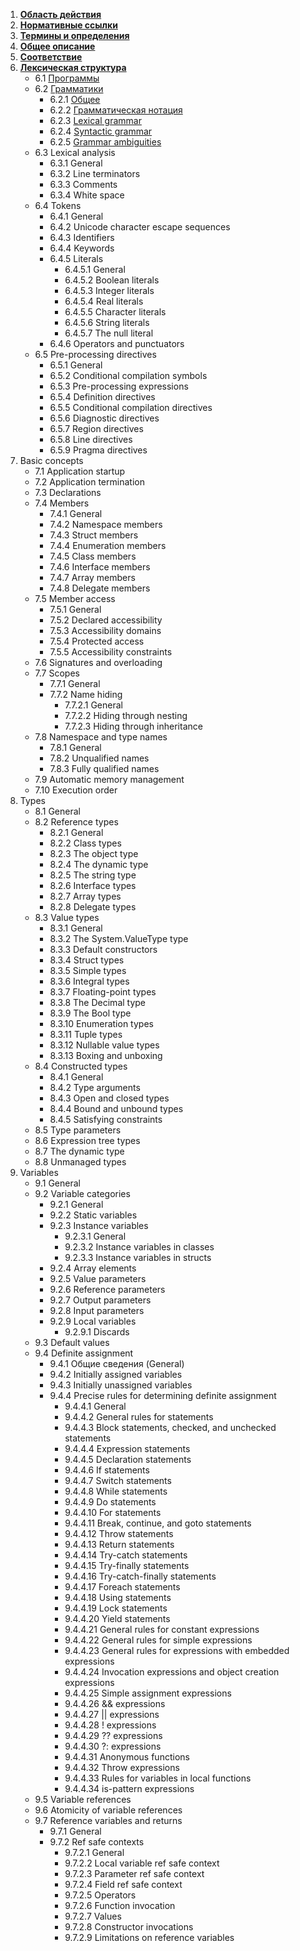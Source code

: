 1. [**Область действия**](https://github.com/KondyubaBA/ECMA-334_Csharp/edit/main/%D0%9E%D0%B3%D0%BB%D0%B0%D0%B2%D0%BB%D0%B5%D0%BD%D0%B8%D0%B5.md)
2. [**Нормативные ссылки**](#установка) 
3. [**Термины и определения**](#использование) 
4. [**Общее описание**](#заключение) 
5. [**Соответствие**](#заключение) 
6. [**Лексическая структура**](#заключение) 
    - 6.1 [Программы](#заключение)
    - 6.2 [Грамматики](#заключение)
      - 6.2.1 [Общее](#заключение)
      - 6.2.2 [Грамматическая нотация](#заключение)
      - 6.2.3 [Lexical grammar](#заключение)
      - 6.2.4 [Syntactic grammar](#заключение)
      - 6.2.5 [Grammar ambiguities](#заключение)
   - 6.3 Lexical analysis
      - 6.3.1 General
      - 6.3.2 Line terminators
      - 6.3.3 Comments
      - 6.3.4 White space
   - 6.4 Tokens 
      - 6.4.1 General
      - 6.4.2 Unicode character escape sequences
      - 6.4.3 Identifiers
      - 6.4.4 Keywords
      - 6.4.5 Literals
        - 6.4.5.1 General
        - 6.4.5.2 Boolean literals
        - 6.4.5.3 Integer literals
        - 6.4.5.4 Real literals
        - 6.4.5.5 Character literals
        - 6.4.5.6 String literals
        - 6.4.5.7 The null literal
      - 6.4.6 Operators and punctuators
   - 6.5 Pre-processing directives
      - 6.5.1 General
      - 6.5.2 Conditional compilation symbols
      - 6.5.3 Pre-processing expressions
      - 6.5.4 Definition directives
      - 6.5.5 Conditional compilation directives
      - 6.5.6 Diagnostic directives
      - 6.5.7 Region directives
      - 6.5.8 Line directives
      - 6.5.9 Pragma directives
7. Basic concepts
   - 7.1 Application startup
   - 7.2 Application termination
   - 7.3 Declarations
   - 7.4 Members
      - 7.4.1 General
      - 7.4.2 Namespace members
      - 7.4.3 Struct members
      - 7.4.4 Enumeration members
      - 7.4.5 Class members
      - 7.4.6 Interface members
      - 7.4.7 Array members
      - 7.4.8 Delegate members
   - 7.5 Member access
      - 7.5.1 General
      - 7.5.2 Declared accessibility
      - 7.5.3 Accessibility domains
      - 7.5.4 Protected access
      - 7.5.5 Accessibility constraints
   - 7.6 Signatures and overloading
   - 7.7 Scopes
      - 7.7.1 General
      - 7.7.2 Name hiding
        - 7.7.2.1 General
        - 7.7.2.2 Hiding through nesting
        - 7.7.2.3 Hiding through inheritance
   - 7.8 Namespace and type names
      - 7.8.1 General
      - 7.8.2 Unqualified names
      - 7.8.3 Fully qualified names
   - 7.9 Automatic memory management
   - 7.10 Execution order
8. Types
   - 8.1 General
   - 8.2 Reference types
      - 8.2.1 General
      - 8.2.2 Class types
      - 8.2.3 The object type
      - 8.2.4 The dynamic type
      - 8.2.5 The string type
      - 8.2.6 Interface types
      - 8.2.7 Array types
      - 8.2.8 Delegate types
   - 8.3 Value types
      - 8.3.1 General
      - 8.3.2 The System.ValueType type
      - 8.3.3 Default constructors
      - 8.3.4 Struct types
      - 8.3.5 Simple types
      - 8.3.6 Integral types
      - 8.3.7 Floating-point types
      - 8.3.8 The Decimal type
      - 8.3.9 The Bool type
      - 8.3.10 Enumeration types
      - 8.3.11 Tuple types
      - 8.3.12 Nullable value types
      - 8.3.13 Boxing and unboxing
   - 8.4 Constructed types
      - 8.4.1 General
      - 8.4.2 Type arguments
      - 8.4.3 Open and closed types
      - 8.4.4 Bound and unbound types
      - 8.4.5 Satisfying constraints
   - 8.5 Type parameters
   - 8.6 Expression tree types
   - 8.7 The dynamic type
   - 8.8 Unmanaged types
9. Variables
   - 9.1 General
   - 9.2 Variable categories
      - 9.2.1 General
      - 9.2.2 Static variables
      - 9.2.3 Instance variables
        - 9.2.3.1 General
        - 9.2.3.2 Instance variables in classes
        - 9.2.3.3 Instance variables in structs
      - 9.2.4 Array elements
      - 9.2.5 Value parameters
      - 9.2.6 Reference parameters
      - 9.2.7 Output parameters
      - 9.2.8 Input parameters
      - 9.2.9 Local variables
        - 9.2.9.1 Discards
   - 9.3 Default values
   - 9.4 Definite assignment
     - 9.4.1 Общие сведения (General)
     - 9.4.2 Initially assigned variables
     - 9.4.3 Initially unassigned variables
     - 9.4.4 Precise rules for determining definite assignment
       - 9.4.4.1 General
       - 9.4.4.2 General rules for statements
       - 9.4.4.3 Block statements, checked, and unchecked statements
       - 9.4.4.4 Expression statements
       - 9.4.4.5 Declaration statements
       - 9.4.4.6 If statements
       - 9.4.4.7 Switch statements
       - 9.4.4.8 While statements
       - 9.4.4.9 Do statements
       - 9.4.4.10 For statements
       - 9.4.4.11 Break, continue, and goto statements
       - 9.4.4.12 Throw statements
       - 9.4.4.13 Return statements
       - 9.4.4.14 Try-catch statements
       - 9.4.4.15 Try-finally statements
       - 9.4.4.16 Try-catch-finally statements
       - 9.4.4.17 Foreach statements
       - 9.4.4.18 Using statements
       - 9.4.4.19 Lock statements
       - 9.4.4.20 Yield statements
       - 9.4.4.21 General rules for constant expressions
       - 9.4.4.22 General rules for simple expressions
       - 9.4.4.23 General rules for expressions with embedded expressions
       - 9.4.4.24 Invocation expressions and object creation expressions
       - 9.4.4.25 Simple assignment expressions
       - 9.4.4.26 && expressions
       - 9.4.4.27 || expressions
       - 9.4.4.28 ! expressions
       - 9.4.4.29 ?? expressions
       - 9.4.4.30 ?: expressions
       - 9.4.4.31 Anonymous functions
       - 9.4.4.32 Throw expressions
       - 9.4.4.33 Rules for variables in local functions
       - 9.4.4.34 is-pattern expressions
   - 9.5 Variable references
   - 9.6 Atomicity of variable references
   - 9.7 Reference variables and returns
     - 9.7.1 General
     - 9.7.2 Ref safe contexts
       - 9.7.2.1 General
       - 9.7.2.2 Local variable ref safe context
       - 9.7.2.3 Parameter ref safe context
       - 9.7.2.4 Field ref safe context
       - 9.7.2.5 Operators
       - 9.7.2.6 Function invocation
       - 9.7.2.7 Values
       - 9.7.2.8 Constructor invocations
       - 9.7.2.9 Limitations on reference variables












